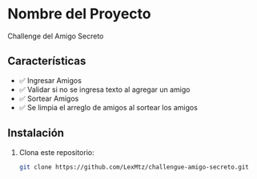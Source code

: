 # Nombre del Proyecto

Challenge del Amigo Secreto

## Características

- ✅ Ingresar Amigos
- ✅ Validar si no se ingresa texto al agregar un amigo
- ✅ Sortear Amigos
- ✅ Se limpia el arreglo de amigos al sortear los amigos


## Instalación

1. Clona este repositorio:
   ```bash
   git clone https://github.com/LexMtz/challengue-amigo-secreto.git
